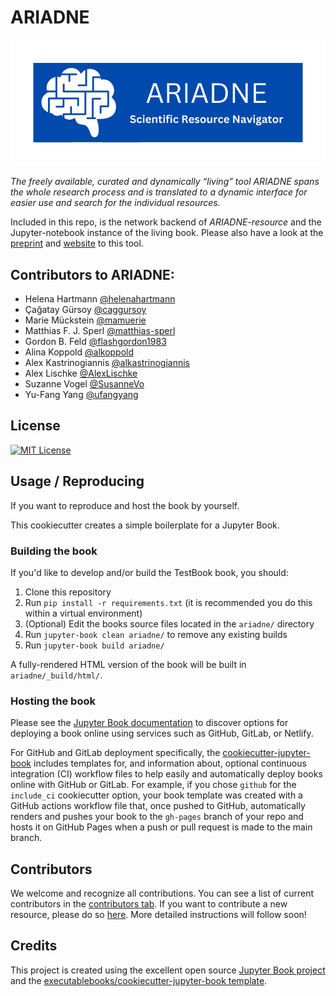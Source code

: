 # ARIADNE

![ARIADNE Logo](https://github.com/IGOR-bioDGPs/ARIADNE/blob/master/ariadne/ARIADNE_Logo.png)

_The freely available, curated and dynamically “living” tool ARIADNE spans the whole research process and is translated to a dynamic interface for easier use and search for the individual resources._

Included in this repo, is the network backend of _ARIADNE-resource_ and the Jupyter-notebook instance of the living book. Please also have a look at the [preprint](https://osf.io/jfh3t) and [website](https://igor-biodgps.github.io/ARIADNE/intro.html) to this tool.

## Contributors to ARIADNE:

- Helena Hartmann [@helenahartmann](https://www.github.com/helenahartmann)
- Çağatay Gürsoy [@caggursoy](https://www.github.com/caggursoy)
- Marie Mückstein [@mamuerie](https://www.github.com/mamuerie)
- Matthias F. J. Sperl [@matthias-sperl](https://www.github.com/matthias-sperl)
- Gordon B. Feld [@flashgordon1983](https://www.github.com/flashgordon1983)
- Alina Koppold [@alkoppold](https://www.github.com/alkoppold)
- Alex Kastrinogiannis [@alkastrinogiannis](https://www.github.com/alkastrinogiannis)
- Alex Lischke [@AlexLischke](https://www.github.com/AlexLischke)
- Suzanne Vogel [@SusanneVo](https://www.github.com/SusanneVo)
- Yu-Fang Yang [@ufangyang](https://www.github.com/ufangyang)

## License

[![MIT License](https://img.shields.io/badge/license-MIT-blue)](https://opensource.org/license/mit/)

## Usage / Reproducing

If you want to reproduce and host the book by yourself.

This cookiecutter creates a simple boilerplate for a Jupyter Book.

### Building the book

If you'd like to develop and/or build the TestBook book, you should:

1. Clone this repository
2. Run `pip install -r requirements.txt` (it is recommended you do this within a virtual environment)
3. (Optional) Edit the books source files located in the `ariadne/` directory
4. Run `jupyter-book clean ariadne/` to remove any existing builds
5. Run `jupyter-book build ariadne/`

A fully-rendered HTML version of the book will be built in `ariadne/_build/html/`.

### Hosting the book

Please see the [Jupyter Book documentation](https://jupyterbook.org/publish/web.html) to discover options for deploying a book online using services such as GitHub, GitLab, or Netlify.

For GitHub and GitLab deployment specifically, the [cookiecutter-jupyter-book](https://github.com/executablebooks/cookiecutter-jupyter-book) includes templates for, and information about, optional continuous integration (CI) workflow files to help easily and automatically deploy books online with GitHub or GitLab. For example, if you chose `github` for the `include_ci` cookiecutter option, your book template was created with a GitHub actions workflow file that, once pushed to GitHub, automatically renders and pushes your book to the `gh-pages` branch of your repo and hosts it on GitHub Pages when a push or pull request is made to the main branch.

## Contributors

We welcome and recognize all contributions. You can see a list of current contributors in the [contributors tab](https://igor-biodgps.github.io/ARIADNE/contributions.html). If you want to contribute a new resource, please do so [here](https://docs.google.com/forms/d/e/1FAIpQLSdA1w97i-tMfpBX1Je5N2IzvPKKxe5H7PUJcCH-0WaZ39Fu-w/viewform). More detailed instructions will follow soon!

## Credits

This project is created using the excellent open source [Jupyter Book project](https://jupyterbook.org/) and the [executablebooks/cookiecutter-jupyter-book template](https://github.com/executablebooks/cookiecutter-jupyter-book).
